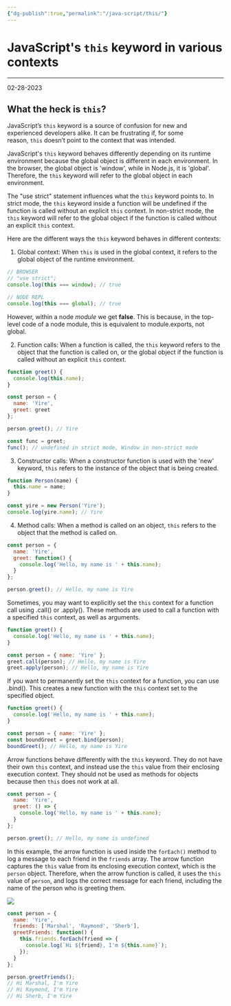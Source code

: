 ```yaml
---
{"dg-publish":true,"permalink":"/java-script/this/"}
---
```



# JavaScript's `this` keyword in various contexts

---

02-28-2023

## What the heck is `this`?

JavaScript’s `this` keyword is a source of confusion for new and experienced developers alike. It can be frustrating if, for some reason, `this` doesn’t point to the context that was intended.

JavaScript's `this` keyword behaves differently depending on its runtime environment because the global object is different in each environment. In the browser, the global object is 'window', while in Node.js, it is 'global'. Therefore, the `this` keyword will refer to the global object in each environment.

The "use strict" statement influences what the `this` keyword points to. In strict mode, the `this` keyword inside a function will be undefined if the function is called without an explicit `this` context. In non-strict mode, the `this` keyword will refer to the global object if the function is called without an explicit `this` context.

Here are the different ways the `this` keyword behaves in different contexts:

1. Global context: When `this` is used in the global context, it refers to the global object of the runtime environment. 

```javascript
// BROWSER
// "use strict";
console.log(this === window); // true

// NODE REPL
console.log(this === global); // true
```

However, within a node *module* we get **false**. This is because, in the top-level code of a node module, this is equivalent to module.exports, not global.

2. Function calls: When a function is called, the `this` keyword refers to the object that the function is called on, or the global object if the function is called without an explicit `this` context.

```javascript
function greet() {
  console.log(this.name);
}

const person = {
  name: 'Yire',
  greet: greet
};

person.greet(); // Yire

const func = greet;
func(); // undefined in strict mode, Window in non-strict mode
```

3. Constructor calls: When a constructor function is used with the 'new' keyword, `this` refers to the instance of the object that is being created.

```javascript
function Person(name) {
  this.name = name;
}

const yire = new Person('Yire');
console.log(yire.name); // Yire
```

4. Method calls: When a method is called on an object, `this` refers to the object that the method is called on.

```javascript
const person = {
  name: 'Yire',
  greet: function() {
    console.log('Hello, my name is ' + this.name);
  }
};

person.greet(); // Hello, my name is Yire
```

Sometimes, you may want to explicitly set the `this` context for a function call using .call() or .apply(). These methods are used to call a function with a specified `this` context, as well as arguments.

```javascript
function greet() {
  console.log('Hello, my name is ' + this.name);
}

const person = { name: 'Yire' };
greet.call(person); // Hello, my name is Yire
greet.apply(person); // Hello, my name is Yire
```

If you want to permanently set the `this` context for a function, you can use .bind(). This creates a new function with the `this` context set to the specified object.

```javascript
function greet() {
  console.log('Hello, my name is ' + this.name);
}

const person = { name: 'Yire' };
const boundGreet = greet.bind(person);
boundGreet(); // Hello, my name is Yire
```

Arrow functions behave differently with the `this` keyword. They do not have their own `this` context, and instead use the `this` value from their enclosing execution context. They should not be used as methods for objects because then `this` does not work at all.

```javascript
const person = {
  name: 'Yire',
  greet: () => {
    console.log('Hello, my name is ' + this.name);
  }
};

person.greet(); // Hello, my name is undefined
```

In this example, the arrow function is used inside the `forEach()` method to log a message to each friend in the `friends` array. The arrow function captures the `this` value from its enclosing execution context, which is the `person` object. Therefore, when the arrow function is called, it uses the `this` value of `person`, and logs the correct message for each friend, including the name of the person who is greeting them.

![](https://nookipedia.com/wiki/Marshal/Gallery#/media/File:Marshal_NH_Villager_Icon.png)
```javascript
const person = {
  name: 'Yire',
  friends: ['Marshal', 'Raymond', 'Sherb'],
  greetFriends: function() {
    this.friends.forEach(friend => {
      console.log(`Hi ${friend}, I'm ${this.name}`);
    });
  }
};

person.greetFriends();
// Hi Marshal, I'm Yire
// Hi Raymond, I'm Yire
// Hi Sherb, I'm Yire
```
